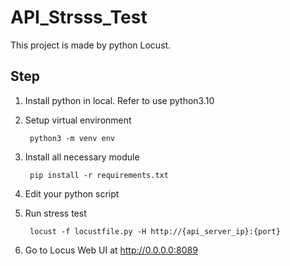 # API_Strsss_Test
This project is made by python Locust.


## Step
1. Install python in local. Refer to use python3.10

2. Setup virtual environment
    
        python3 -m venv env

3. Install all necessary module

        pip install -r requirements.txt

3. Edit your python script

4. Run stress test

        locust -f locustfile.py -H http://{api_server_ip}:{port}

5. Go to Locus Web UI at http://0.0.0.0:8089